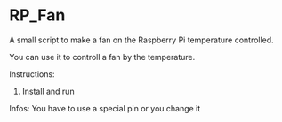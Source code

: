 # RP_Fan
A small script to make a fan on the Raspberry Pi temperature controlled.

You can use it to controll a fan by the temperature.

Instructions:
1. Install and run

Infos:
You have to use a special pin or you change it
